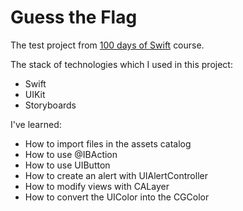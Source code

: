 # Guess the Flag
The test project from [100 days of Swift](https://www.hackingwithswift.com/100) course.

The stack of technologies which I used in this project:
- Swift
- UIKit
- Storyboards

I've learned:
- How to import files in the assets catalog
- How to use @IBAction
- How to use UIButton
- How to create an alert with UIAlertController
- How to modify views with CALayer
- How to convert the UIColor into the CGColor
